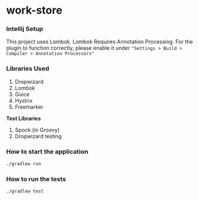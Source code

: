 # work-store

### Intellij Setup

This project uses Lombok. Lombok Requires Annotation Processing.
For the plugin to function correctly, please enable it under
`"Settings > Build > Compiler > Annotation Processors"`

### Libraries Used

1. Dropwizard
2. Lombok
3. Guice
4. Hystrix
5. Freemarker

**Test Libraries**

1. Spock (in Groovy)
2. Dropwizard testing



### How to start the application

```bash
./gradlew run
```

### How to run the tests

```bash
./gradlew test
```